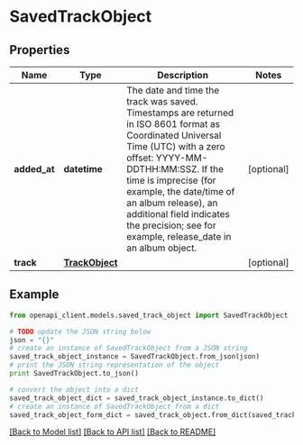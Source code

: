 # SavedTrackObject


## Properties
Name | Type | Description | Notes
------------ | ------------- | ------------- | -------------
**added_at** | **datetime** | The date and time the track was saved. Timestamps are returned in ISO 8601 format as Coordinated Universal Time (UTC) with a zero offset: YYYY-MM-DDTHH:MM:SSZ. If the time is imprecise (for example, the date/time of an album release), an additional field indicates the precision; see for example, release_date in an album object.  | [optional] 
**track** | [**TrackObject**](TrackObject.md) |  | [optional] 

## Example

```python
from openapi_client.models.saved_track_object import SavedTrackObject

# TODO update the JSON string below
json = "{}"
# create an instance of SavedTrackObject from a JSON string
saved_track_object_instance = SavedTrackObject.from_json(json)
# print the JSON string representation of the object
print SavedTrackObject.to_json()

# convert the object into a dict
saved_track_object_dict = saved_track_object_instance.to_dict()
# create an instance of SavedTrackObject from a dict
saved_track_object_form_dict = saved_track_object.from_dict(saved_track_object_dict)
```
[[Back to Model list]](../README.md#documentation-for-models) [[Back to API list]](../README.md#documentation-for-api-endpoints) [[Back to README]](../README.md)


